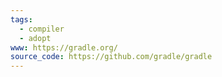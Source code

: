 ```yaml
---
tags:
  - compiler
  - adopt
www: https://gradle.org/
source_code: https://github.com/gradle/gradle
---
```

